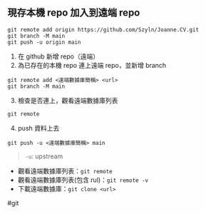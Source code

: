 ## 現存本機 repo 加入到遠端 repo
```
git remote add origin https://github.com/Szyln/Joanne.CV.git
git branch -M main
git push -u origin main
```

1. 在 github 新增 repo（遠端）
2. 為已存在的本機 repo 連上遠端 repo，並新增 branch
```
git remote add <遠端數據庫簡稱> <url>
git branch -M main
```
3. 檢查是否連上，觀看遠端數據庫列表
```
git remote
```
4. push 資料上去
```
git push -u <遠端數據庫簡稱> main
```
>`-u`: upstream

-   觀看遠端數據庫列表：`git remote`
-   觀看遠端數據庫列表(包含 rul)：`git remote -v`
-   下載遠端數據庫：`git clone <url>`


#git